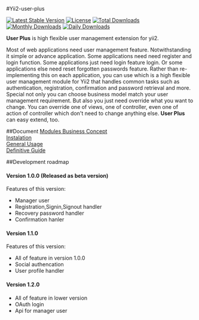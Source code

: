#Yii2-user-plus 

[![Latest Stable Version](https://poser.pugx.org/johnitvn/yii2-user-plus/v/stable)](https://packagist.org/packages/johnitvn/yii2-user-plus)
[![License](https://poser.pugx.org/johnitvn/yii2-user-plus/license)](https://packagist.org/packages/johnitvn/yii2-user-plus)
[![Total Downloads](https://poser.pugx.org/johnitvn/yii2-user-plus/downloads)](https://packagist.org/packages/johnitvn/yii2-user-plus)
[![Monthly Downloads](https://poser.pugx.org/johnitvn/yii2-user-plus/d/monthly)](https://packagist.org/packages/johnitvn/yii2-user-plus)
[![Daily Downloads](https://poser.pugx.org/johnitvn/yii2-user-plus/d/daily)](https://packagist.org/packages/johnitvn/yii2-user-plus)

<b>User Plus</b> is high flexible user management extension for yii2.

Most of web applications need user management feature. Notwithstanding it simple or advance application. Some applications need need register and login function. Some applications just need login feature login.
Or some applications else need reset forgotten passwords feature. Rather than re-implementing this on each application, you can use which is a high flexible user management module for Yii2 that handles common tasks such as authentication, registration, confirmation and password retrieval and more. Special not only you can choose business model match your user management requirement. But also you just need override what you want to change. You can override one of views, one of controller, even one of action of controller which don't need to change anything else.  <b>User Plus</b> can easy extend, too.


##Document
[Modules Business Concept](https://github.com/johnitvn/yii2-user-plus/blob/master/docs/BusinessConcept.md)<BR>
[Instalation](https://github.com/johnitvn/yii2-user-plus/blob/master/docs/Installation.md)<BR>
[General Usage](https://github.com/johnitvn/yii2-user-plus/blob/master/docs/GeneralUsage.md)<BR>
[Definitive Guide](https://github.com/johnitvn/yii2-user-plus/tree/master/docs)<BR>



##Development roadmap
#### Version 1.0.0 (Released as beta version)
Features of this version:
+ Manager user
+ Registration,Signin,Signout handler
+ Recovery password handler
+ Confirmation hanler

#### Version 1.1.0 
Features of this version:
+ All of feature in version 1.0.0
+ Social authencation 
+ User profile handler

#### Version 1.2.0
+ All of feature in lower version
+ OAuth login
+ Api for manager user


